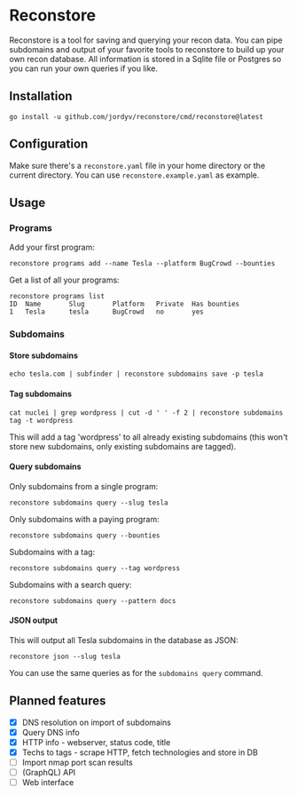 # Reconstore

Reconstore is a tool for saving and querying your recon data. You can pipe subdomains and output of your favorite tools to reconstore to build up 
your own recon database. All information is stored in a Sqlite file or Postgres so you can run your own queries if you like.

## Installation

```
go install -u github.com/jordyv/reconstore/cmd/reconstore@latest
```

## Configuration

Make sure there's a `reconstore.yaml` file in your home directory or the current directory. You can use `reconstore.example.yaml` as example.

## Usage

### Programs

Add your first program:
```
reconstore programs add --name Tesla --platform BugCrowd --bounties
```

Get a list of all your programs:
```
reconstore programs list
ID  Name       Slug       Platform   Private  Has bounties
1   Tesla      tesla      BugCrowd   no       yes
```

### Subdomains
#### Store subdomains
```
echo tesla.com | subfinder | reconstore subdomains save -p tesla
```

#### Tag subdomains
```
cat nuclei | grep wordpress | cut -d ' ' -f 2 | reconstore subdomains tag -t wordpress
```
This will add a tag 'wordpress' to all already existing subdomains (this won't store new subdomains, only existing subdomains are tagged).

#### Query subdomains
Only subdomains from a single program:
```
reconstore subdomains query --slug tesla
```

Only subdomains with a paying program:
```
reconstore subdomains query --bounties
```

Subdomains with a tag:
```
reconstore subdomains query --tag wordpress
```

Subdomains with a search query:
```
reconstore subdomains query --pattern docs
```

#### JSON output
This will output all Tesla subdomains in the database as JSON:
```
reconstore json --slug tesla
```

You can use the same queries as for the `subdomains query` command. 

## Planned features

- [x] DNS resolution on import of subdomains
- [x] Query DNS info
- [x] HTTP info - webserver, status code, title
- [x] Techs to tags - scrape HTTP, fetch technologies and store in DB
- [ ] Import nmap port scan results
- [ ] (GraphQL) API
- [ ] Web interface
